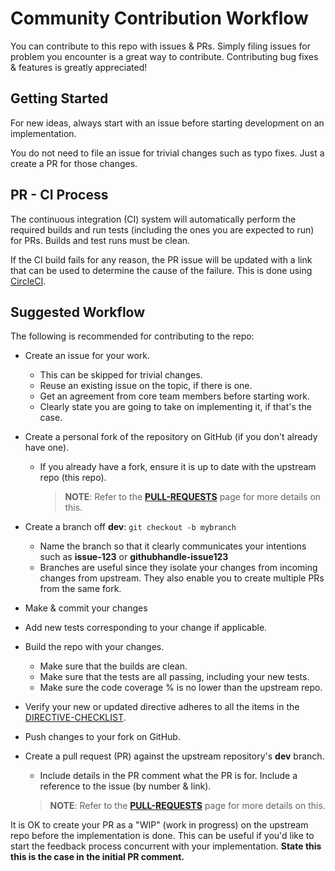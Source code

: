 # Community Contribution Workflow

You can contribute to this repo with issues & PRs. Simply filing issues for problem you encounter is a great way to contribute. Contributing bug fixes & features is greatly appreciated!

## Getting Started

For new ideas, always start with an issue before starting development on an implementation.

You do not need to file an issue for trivial changes such as typo fixes. Just a create a PR for those changes.

## PR - CI Process

The continuous integration (CI) system will automatically perform the required builds and run tests (including the ones you are expected to run) for PRs. Builds and test runs must be clean.

If the CI build fails for any reason, the PR issue will be updated with a link that can be used to determine the cause of the failure. This is done using [CircleCI](https://circleci.com/gh/ngOfficeUIFabric/ng-officeuifabric).

## Suggested Workflow

The following is recommended for contributing to the repo:

- Create an issue for your work.
  - This can be skipped for trivial changes.
  - Reuse an existing issue on the topic, if there is one.
  - Get an agreement from core team members before starting work.
  - Clearly state you are going to take on implementing it, if that's the case.
- Create a personal fork of the repository on GitHub (if you don't already have one).
  - If you already have a fork, ensure it is up to date with the upstream repo (this repo). 

    > **NOTE**: Refer to the **[PULL-REQUESTS](PULL-REQUESTS.md)** page for more details on this.

- Create a branch off **dev**: `git checkout -b mybranch`
  - Name the branch so that it clearly communicates your intentions such as **issue-123** or **githubhandle-issue123**
  - Branches are useful since they isolate your changes from incoming changes from upstream. They also enable you to create multiple PRs from the same fork.
- Make & commit your changes
- Add new tests corresponding to your change if applicable.
- Build the repo with your changes.
  - Make sure that the builds are clean.
  - Make sure that the tests are all passing, including your new tests.
  - Make sure the code coverage % is no lower than the upstream repo.
- Verify your new or updated directive adheres to all the items in the [DIRECTIVE-CHECKLIST](DIRECTIVE-CHECKLIST.md).
- Push changes to your fork on GitHub.
- Create a pull request (PR) against the upstream repository's **dev** branch.
  - Include details in the PR comment what the PR is for. Include a reference to the issue (by number & link).

  > **NOTE**: Refer to the **[PULL-REQUESTS](PULL-REQUESTS.md)** page for more details on this.


It is OK to create your PR as a "WIP" (work in progress) on the upstream repo before the implementation is done. This can be useful if you'd like to start the feedback process concurrent with your implementation. **State this this is the case in the initial PR comment.**